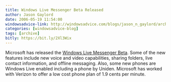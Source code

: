 ```yaml
---
title: Windows Live Messenger Beta Released
author: Jason Gaylord
date: 2006-05-19 11:54:00
windowsadvice-link: http://windowsadvice.com/blogs/jason_n_gaylord/archive/2006/05/19/17953.aspx
categories: [windowsadvice-blog]
tags: [archive]
bitly: https://bit.ly/2Xl3Wix
---
```


Microsoft has released the [Windows Live Messenger Beta](http://imagine-msn.com/messenger/launch80/default.aspx?locale=en-us?source=spotlightmain). Some of the new features include new voice and video capabilities, sharing folders, live contact information, and offline messaging. Also, some new phones are Windows Live enabled including a phone by Uniden. Microsoft has worked with Verizon to offer a low cost phone plan of 1.9 cents per minute.